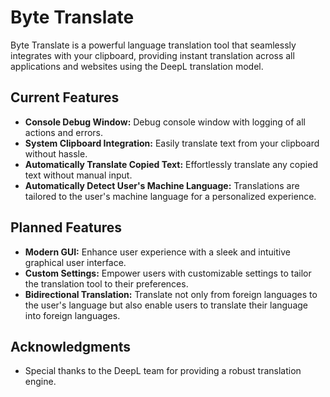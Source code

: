 # Byte Translate

Byte Translate is a powerful language translation tool that seamlessly integrates with your clipboard, providing instant translation across all applications and websites using the DeepL translation model.

## Current Features
- **Console Debug Window:** Debug console window with logging of all actions and errors.
- **System Clipboard Integration:** Easily translate text from your clipboard without hassle.
- **Automatically Translate Copied Text:** Effortlessly translate any copied text without manual input.
- **Automatically Detect User's Machine Language:** Translations are tailored to the user's machine language for a personalized experience.

## Planned Features
- **Modern GUI:** Enhance user experience with a sleek and intuitive graphical user interface.
- **Custom Settings:** Empower users with customizable settings to tailor the translation tool to their preferences.
- **Bidirectional Translation:** Translate not only from foreign languages to the user's language but also enable users to translate their language into foreign languages.

## Acknowledgments
- Special thanks to the DeepL team for providing a robust translation engine.

